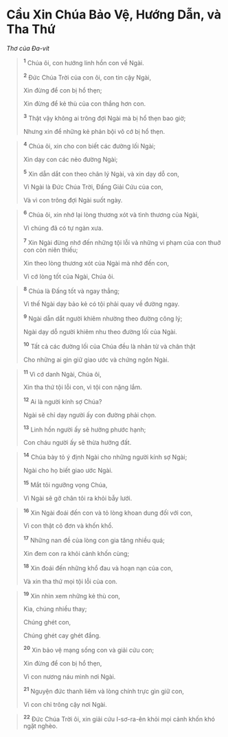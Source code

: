# Cầu Xin Chúa Bảo Vệ, Hướng Dẫn, và Tha Thứ
*Thơ của Ða-vít*

> <sup><b>1</b></sup> Chúa ôi, con hướng linh hồn con về Ngài.
> 
> <sup><b>2</b></sup> Ðức Chúa Trời của con ôi, con tin cậy Ngài,
> 
> Xin đừng để con bị hổ thẹn;
> 
> Xin đừng để kẻ thù của con thắng hơn con.
> 
> <sup><b>3</b></sup> Thật vậy không ai trông đợi Ngài mà bị hổ thẹn bao giờ;
> 
> Nhưng xin để những kẻ phản bội vô cớ bị hổ thẹn.
>


> <sup><b>4</b></sup> Chúa ôi, xin cho con biết các đường lối Ngài;
> 
> Xin dạy con các nẻo đường Ngài;
> 
> <sup><b>5</b></sup> Xin dẫn dắt con theo chân lý Ngài, và xin dạy dỗ con,
> 
> Vì Ngài là Ðức Chúa Trời, Ðấng Giải Cứu của con,
> 
> Và vì con trông đợi Ngài suốt ngày.
>


> <sup><b>6</b></sup> Chúa ôi, xin nhớ lại lòng thương xót và tình thương của Ngài,
> 
> Vì chúng đã có tự ngàn xưa.
> 
> <sup><b>7</b></sup> Xin Ngài đừng nhớ đến những tội lỗi và những vi phạm của con thuở con còn niên thiếu;
> 
> Xin theo lòng thương xót của Ngài mà nhớ đến con,
> 
> Vì cớ lòng tốt của Ngài, Chúa ôi.
>


> <sup><b>8</b></sup> Chúa là Ðấng tốt và ngay thẳng;
> 
> Vì thế Ngài dạy bảo kẻ có tội phải quay về đường ngay.
> 
> <sup><b>9</b></sup> Ngài dẫn dắt người khiêm nhường theo đường công lý;
> 
> Ngài dạy dỗ người khiêm nhu theo đường lối của Ngài.
> 
> <sup><b>10</b></sup> Tất cả các đường lối của Chúa đều là nhân từ và chân thật
> 
> Cho những ai gìn giữ giao ước và chứng ngôn Ngài.
>


> <sup><b>11</b></sup> Vì cớ danh Ngài, Chúa ôi,
> 
> Xin tha thứ tội lỗi con, vì tội con nặng lắm.
> 
> <sup><b>12</b></sup> Ai là người kính sợ Chúa?
> 
> Ngài sẽ chỉ dạy người ấy con đường phải chọn.
> 
> <sup><b>13</b></sup> Linh hồn người ấy sẽ hưởng phước hạnh;
> 
> Con cháu người ấy sẽ thừa hưởng đất.
>


> <sup><b>14</b></sup> Chúa bày tỏ ý định Ngài cho những người kính sợ Ngài;
> 
> Ngài cho họ biết giao ước Ngài.
> 
> <sup><b>15</b></sup> Mắt tôi ngưỡng vọng Chúa,
> 
> Vì Ngài sẽ gỡ chân tôi ra khỏi bẫy lưới.
>


> <sup><b>16</b></sup> Xin Ngài đoái đến con và tỏ lòng khoan dung đối với con,
> 
> Vì con thật cô đơn và khốn khổ.
> 
> <sup><b>17</b></sup> Những nan đề của lòng con gia tăng nhiều quá;
> 
> Xin đem con ra khỏi cảnh khốn cùng;
> 
> <sup><b>18</b></sup> Xin đoái đến những khổ đau và hoạn nạn của con,
> 
> Và xin tha thứ mọi tội lỗi của con.
>


> <sup><b>19</b></sup> Xin nhìn xem những kẻ thù con,
> 
> Kìa, chúng nhiều thay;
> 
> Chúng ghét con,
> 
> Chúng ghét cay ghét đắng.
> 
> <sup><b>20</b></sup> Xin bảo vệ mạng sống con và giải cứu con;
> 
> Xin đừng để con bị hổ thẹn,
> 
> Vì con nương náu mình nơi Ngài.
> 
> <sup><b>21</b></sup> Nguyện đức thanh liêm và lòng chính trực gìn giữ con,
> 
> Vì con chỉ trông cậy nơi Ngài.
>


> <sup><b>22</b></sup> Ðức Chúa Trời ôi, xin giải cứu I-sơ-ra-ên khỏi mọi cảnh khốn khó ngặt nghèo.
>